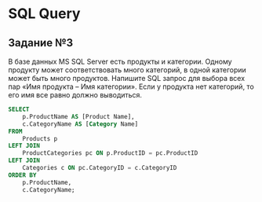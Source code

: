# SQL Query

## Задание №3

В базе данных MS SQL Server есть продукты и категории. Одному продукту может соответствовать много категорий, в одной категории может быть много продуктов. Напишите SQL запрос для выбора всех пар «Имя продукта – Имя категории». Если у продукта нет категорий, то его имя все равно должно выводиться.

```sql
SELECT
    p.ProductName AS [Product Name],
    c.CategoryName AS [Category Name]
FROM
    Products p
LEFT JOIN
    ProductCategories pc ON p.ProductID = pc.ProductID
LEFT JOIN
    Categories c ON pc.CategoryID = c.CategoryID
ORDER BY
    p.ProductName,
    c.CategoryName;
